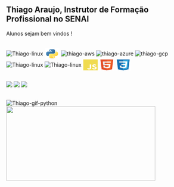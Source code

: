## Thiago Araujo, Instrutor de Formação Profissional no SENAI

Alunos sejam bem vindos !

<div style="display: inline_block"><br>
  
  <img align="center" alt="Thiago-linux" height="30" width="40"  src="https://cdn.jsdelivr.net/gh/devicons/devicon@latest/icons/linux/linux-original.svg" />         
  <img align="center" alt="Thiago-Python" height="30" width="40" src="https://raw.githubusercontent.com/devicons/devicon/master/icons/python/python-original.svg">
  <img align="center" alt="thiago-aws" height="30" width="40" src="https://cdn.jsdelivr.net/gh/devicons/devicon@latest/icons/amazonwebservices/amazonwebservices-plain-wordmark.svg" />
  <img align="center" alt="thiago-azure" height="30" width="40" src="https://cdn.jsdelivr.net/gh/devicons/devicon@latest/icons/azure/azure-original.svg" />
  <img align="center" alt="thiago-gcp" height="30" width="40" src="https://cdn.jsdelivr.net/gh/devicons/devicon@latest/icons/googlecloud/googlecloud-original.svg" />
  <img align="center" alt="Thiago-linux" height="30" width="40" src="https://cdn.jsdelivr.net/gh/devicons/devicon@latest/icons/wordpress/wordpress-plain-wordmark.svg" />
  <img align="center" alt="Thiago-linux" height="30" width="40" src="https://cdn.jsdelivr.net/gh/devicons/devicon@latest/icons/woocommerce/woocommerce-original.svg" />  
  <img align="center" alt="Thiago-Js" height="30" width="40" src="https://raw.githubusercontent.com/devicons/devicon/master/icons/javascript/javascript-plain.svg">
  <img align="center" alt="Thiago-HTML" height="30" width="40" src="https://raw.githubusercontent.com/devicons/devicon/master/icons/html5/html5-original.svg">
  <img align="center" alt="Thiago-CSS" height="30" width="40" src="https://raw.githubusercontent.com/devicons/devicon/master/icons/css3/css3-original.svg">              
          

</div>
  
  ##
 
<div> 
  
  <a href="https://instagram.com/araujotrader" target="_blank"><img src="https://img.shields.io/badge/-Instagram-%23E4405F?style=for-the-badge&logo=instagram&logoColor=white" target="_blank"></a>
  <a href = "mailto:tecnologia.th.2021@gmail.com"><img src="https://img.shields.io/badge/-Gmail-%23333?style=for-the-badge&logo=gmail&logoColor=white" target="_blank"></a>
  <a href="https://www.linkedin.com/in/thiago-araujo-6a9957118/" target="_blank"><img src="https://img.shields.io/badge/-LinkedIn-%230077B5?style=for-the-badge&logo=linkedin&logoColor=white" target="_blank"></a> 
  
</div>

<div style="display: inline_block"><br>
  
<img alt="Thiago-gif-python" height="300" width="400" src="https://miro.medium.com/v2/resize:fit:720/format:webp/1*JyA8glLjg9sxRhon0wC_UQ.gif" />
<img width="400px" height="200px" align="left" src="https://github-readme-stats.vercel.app/api/top-langs/?username=AraujoTrader&layout=compact&hide_border=true&title_color=6474B9&text_color=937CD5&bg_color=0a0c10&thme=transparent" />

</div>
